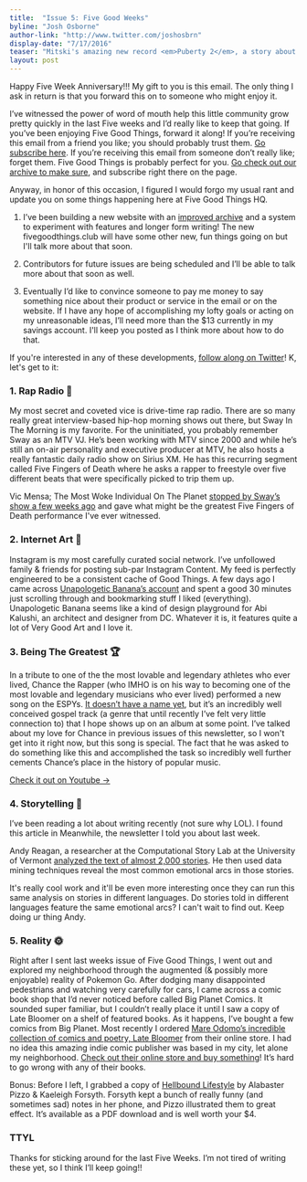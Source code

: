```yaml
---
title:  "Issue 5: Five Good Weeks​"
byline: "Josh Osborne"
author-link: "http://www.twitter.com/joshosbrn"
display-date: "7/17/2016"
teaser: "Mitski's amazing new record <em>Puberty 2</em>, a story about Denny's & family back home, tiny improv comedy and free rap music. Mitski's amazing new record <em>Puberty 2</em>. Another few words to fill out this space."
layout: post
---
```

Happy Five Week Anniversary!!! My gift to you is this email. The only thing I ask in return is that you forward this on to someone who might enjoy it.

I’ve witnessed the power of word of mouth help this little community grow pretty quickly in the last Five weeks and I’d really like to keep that going. If you’ve been enjoying Five Good Things, forward it along! If you’re receiving this email from a friend you like; you should probably trust them. [Go subscribe here](http://fivegoodthings.club/). If you’re receiving this email from someone don’t really like; forget them. Five Good Things is probably perfect for you. [Go check out our archive to make sure](http://fivegoodthings.club/), and subscribe right there on the page.

Anyway, in honor of this occasion, I figured I would forgo my usual rant and update you on some things happening here at Five Good Things HQ.

1. I’ve been building a new website with an [improved archive](https://twitter.com/five_goodthings/status/754409604692504576) and a system to experiment with features and longer form writing! The new fivegoodthings.club will have some other new, fun things going on but I'll talk more about that soon.

2. Contributors for future issues are being scheduled and I’ll be able to talk more about that soon as well.

3. Eventually I’d like to convince someone to pay me money to say something nice about their product or service in the email or on the website. If I have any hope of accomplishing my lofty goals or acting on my unreasonable ideas, I’ll need more than the $13 currently in my savings account. I'll keep you posted as I think more about how to do that.

If you're interested in any of these developments, [follow along on Twitter](https://twitter.com/five_goodthings)! K, let's get to it:


### 1. Rap Radio 🎤

My most secret and coveted vice is drive-time rap radio. There are so many really great interview-based hip-hop morning shows out there, but Sway In The Morning is my favorite. For the uninitiated, you probably remember Sway as an MTV VJ. He’s been working with MTV since 2000 and while he’s still an on-air personality and executive producer at MTV, he also hosts a really fantastic daily radio show on Sirius XM. He has this recurring segment called Five Fingers of Death where he asks a rapper to freestyle over five different beats that were specifically picked to trip them up.

Vic Mensa; The Most Woke Individual On The Planet [stopped by Sway’s show a few weeks ago](https://www.youtube.com/watch?v=oMbIH4ObgNM&feature=youtu.be) and gave what might be the greatest Five Fingers of Death performance I've ever witnessed.



### 2. Internet Art 🍥

Instagram is my most carefully curated social network. I’ve unfollowed family & friends for posting sub-par Instagram Content. My feed is perfectly engineered to be a consistent cache of Good Things. A few days ago I came across [Unapologetic Banana’s account](https://www.instagram.com/unapologeticbanana/) and spent a good 30 minutes just scrolling through and bookmarking stuff I liked (everything). Unapologetic Banana seems like a kind of design playground for Abi Kalushi, an architect and designer from DC. Whatever it is, it features quite a lot of Very Good Art and I love it.


### 3. Being The Greatest 🏆

In a tribute to one of the the most lovable and legendary athletes who ever lived, Chance the Rapper (who IMHO is on his way to becoming one of the most lovable and legendary musicians who ever lived) performed a new song on the ESPYs. [It doesn’t have a name yet](https://twitter.com/chancetherapper/status/753725655674531840), but it’s an incredibly well conceived gospel track (a genre that until recently I’ve felt very little connection to) that I hope shows up on an album at some point. I’ve talked about my love for Chance in previous issues of this newsletter, so I won't get into it right now, but this song is special. The fact that he was asked to do something like this and accomplished the task so incredibly well further cements Chance’s place in the history of popular music.

[Check it out on Youtube →](https://www.youtube.com/watch?v=pMTZB24dv2A&feature=youtu.be)

### 4. Storytelling 📖

I’ve been reading a lot about writing recently (not sure why LOL). I found this article in Meanwhile, the newsletter I told you about last week.

Andy Reagan, a researcher at the Computational Story Lab at the University of Vermont [analyzed the text of almost 2,000 stories](https://www.technologyreview.com/s/601848/data-mining-reveals-the-six-basic-emotional-arcs-of-storytelling/). He then used data mining techniques reveal the most common emotional arcs in those stories.

It's really cool work and it'll be even more interesting once they can run this same analysis on stories in different languages. Do stories told in different languages feature the same emotional arcs? I can't wait to find out. Keep doing ur thing Andy.

### 5. Reality 🌞

Right after I sent last weeks issue of Five Good Things, I went out and explored my neighborhood through the augmented (& possibly more enjoyable) reality of Pokemon Go. After dodging many disappointed pedestrians and watching very carefully for cars, I came across a comic book shop that I’d never noticed before called Big Planet Comics. It sounded super familiar, but I couldn’t really place it until I saw a copy of Late Bloomer on a shelf of featured books. As it happens, I’ve bought a few comics from Big Planet. Most recently I ordered [Mare Odomo’s incredible collection of comics and poetry, Late Bloomer](http://retrofit.storenvy.com/collections/29642-all-products/products/16195341-late-bloomer-by-mare-odomo) from their online store. I had no idea this amazing indie comic publisher was based in my city, let alone my neighborhood. [Check out their online store and buy something](http://bigplanetcomics.storenvy.com/)! It’s hard to go wrong with any of their books.

Bonus: Before I left, I grabbed a copy of [Hellbound Lifestyle](http://retrofit.storenvy.com/collections/29642-all-products/products/16594887-hellbound-lifestyle-digital-pdf-by-kaeleigh-forsyth-alabaster-pizzo) by Alabaster Pizzo & Kaeleigh Forsyth. Forsyth kept a bunch of really funny (and sometimes sad) notes in her phone, and Pizzo illustrated them to great effect. It’s available as a PDF download and is well worth your $4.

### TTYL

Thanks for sticking around for the last Five Weeks. I’m not tired of writing these yet, so I think I’ll keep going!!
